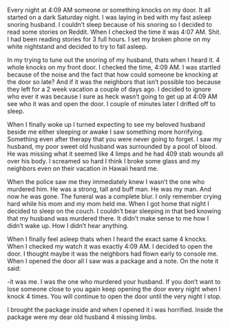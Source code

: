 Every night at 4:09 AM someone or something knocks on my door.
It all started on a dark Saturday night. I was laying in bed with my fast asleep snoring husband. I couldn’t sleep because of his snoring so I decided to read some stories on Reddit. When I checked the time it was 4:07 AM. Shit. I had been reading stories for 3 full hours. I set my broken phone on my white nightstand and decided to try to fall asleep. 

In my trying to tune out the snoring of my husband, thats when I heard it. 4 whole knocks on my front door. I checked the time, 4:09 AM. I was startled because of the noise and the fact that how could someone be knocking at the door so late? And if it was the neighbors that isn’t possible too because they left for a 2 week vacation a couple of days ago.  I decided to ignore who ever it was because I sure as heck wasn’t going to get up at 4:09 AM  see who it was and open the door. I couple of minutes later I drifted off to sleep. 

When I finally woke up I turned expecting to see my beloved husband beside me either sleeping or awake I saw something more horrifying. Something even after therapy that you were never going to forget. I saw my husband, my poor sweet old husband was surrounded by a pool of blood. He was missing what it seemed like 4 limps and he had 409 stab wounds all over his body. I screamed so hard I think I broke some glass and my neighbors even on their vacation in Hawaii heard me.

 When the police saw me they immediately knew I wasn’t the one who murdered him. He was a strong, tall and buff man. He was my man. And now he was gone. The funeral was a complete blur. I only remember crying hard while his mom and my mom held me. When I got home that night I decided to sleep on the couch. I couldn’t bear sleeping in that bed knowing that my husband was murdered there. It didn’t make sense to me how I didn’t wake up. How I didn’t hear anything. 

When I finally feel asleep thats when I heard the exact same 4 knocks. When I checked my watch it was exactly 4:09 AM. I decided to open the door. I thought maybe it was the neighbors had flown early to console me. When I opened the door all I saw was a package and a note. On the note it said:

-it was me. I was the one who murdered your husband. If you don’t want to lose someone close to you again keep opening the door every night when I knock 4 times. You will continue to open the door until the very night I stop. 

I brought the package inside and when I opened it i was horrified. Inside the package were my dear old husband 4 missing limbs.